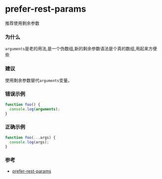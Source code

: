 # prefer-rest-params

推荐使用剩余参数

### 为什么

`arguments`是老的用法,是一个伪数组,新的剩余参数语法是个真的数组,用起来方便些

### 建议

使用剩余参数替代`arguments`变量。

### 错误示例

```js
function foo() {
  console.log(arguments);
}
```

### 正确示例

```js
function foo(...args) {
  console.log(args);
}
```

### 参考

- [prefer-rest-params](https://eslint.org/docs/rules/prefer-rest-params)
